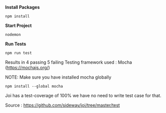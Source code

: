 **Install Packages**

    npm install

**Start Project**

    nodemon

**Run Tests**

    npm run test

Results in 4 passing 5 failing
Testing framework used : Mocha (https://mochajs.org/)

NOTE: Make sure you have installed mocha globally

    npm install --global mocha

Joi has a test-coverage of 100% we have no need to write test case for that.

Source : https://github.com/sideway/joi/tree/master/test
